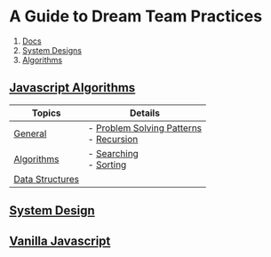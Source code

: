 # A Guide to Dream Team Practices
1. [Docs][excel]
2. [System Designs][sys]
3. [Algorithms][algos]

[excel]: https://docs.google.com/spreadsheets/d/1eAaBFTxEaVm1ceIgfAen1T5UsR3XrDQ6eQNPBffuLiY/edit#gid=1259153563
[sys]: https://akshay-iyangar.github.io/system-design/#toc1
[algos]: https://www.udemy.com/course/js-algorithms-and-data-structures-masterclass/

## [Javascript Algorithms](JS-Masterclass/)

| Topics                                             | Details                                                                                                                                   |
| -------------------------------------------------- | ----------------------------------------------------------------------------------------------------------------------------------------- |
| [General](JS-Masterclass/General/)                 | - [Problem Solving Patterns](JS-Masterclass/General/Problem%20Solving%20Patterns/) </br> - [Recursion](JS-Masterclass/General/Recursion/) |
| [Algorithms](JS-Masterclass/Algorithms/)           | - [Searching](JS-Masterclass/Algorithms/Searching) </br> - [Sorting](JS-Masterclass/Algorithms/Sorting/)                                  |
| [Data Structures](JS-Masterclass/Data\Structures/) |                                                                                                                                           |

## [System Design](System-Design/)

## [Vanilla Javascript](Javascript/)
